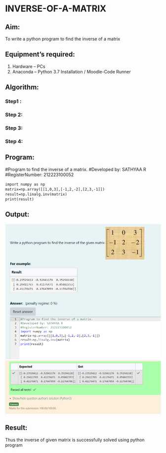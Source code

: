 # INVERSE-OF-A-MATRIX
## Aim:
To write a python program to find the inverse of a matrix
## Equipment’s required:
1. 	Hardware – PCs
2. 	Anaconda – Python 3.7 Installation / Moodle-Code Runner
## Algorithm:
### Step1 : 
### Step 2: 
### Step 3: 
### Step 4: 

## Program:

#Program to find the inverse of a matrix.
#Developed by: SATHYAA R
#RegisterNumber: 212223100052

```
import numpy as np
matrix=np.array([[1,0,3],[-1,2,-2],[2,3,-1]])
result=np.linalg.inv(matrix)
print(result)
```
## Output:

![alt text](<Screenshot 2024-03-23 181550.png>)
![alt text](<Screenshot 2024-03-23 181525.png>)
## Result:
Thus the inverse of given matrix is successfully solved using python program

